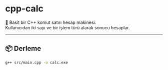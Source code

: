 # cpp-calc

🧮 Basit bir C++ komut satırı hesap makinesi.  
Kullanıcıdan iki sayı ve bir işlem türü alarak sonucu hesaplar.

---

## 📦 Derleme

```bash
g++ src/main.cpp -o calc.exe
